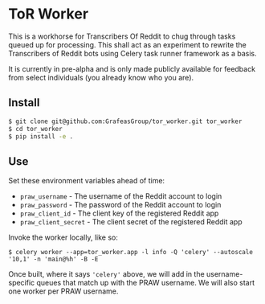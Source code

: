 # ToR Worker

This is a workhorse for Transcribers Of Reddit to chug through tasks queued up for processing. This shall act as an experiment to rewrite the Transcribers of Reddit bots using Celery task runner framework as a basis.

It is currently in pre-alpha and is only made publicly available for feedback from select individuals (you already know who you are).

## Install

```bash
$ git clone git@github.com:GrafeasGroup/tor_worker.git tor_worker
$ cd tor_worker
$ pip install -e .
```

## Use

Set these environment variables ahead of time:

- `praw_username` - The username of the Reddit account to login
- `praw_password` - The password of the Reddit account to login
- `praw_client_id` - The client key of the registered Reddit app
- `praw_client_secret` - The client secret of the registered Reddit app

Invoke the worker locally, like so:

```shell
$ celery worker --app=tor_worker.app -l info -Q 'celery' --autoscale '10,1' -n 'main@%h' -B -E
```

Once built, where it says `'celery'` above, we will add in the username-specific queues that match up with the PRAW username. We will also start one worker per PRAW username.
